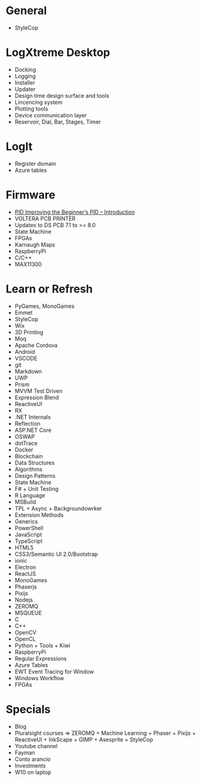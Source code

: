 # General

- StyleCop

# LogXtreme Desktop

- Docking
- Logging
- Installer
- Updater
- Design time design surface and tools
- Lincencing system
- Plotting tools
- Device communication layer
- Reservoir, Dial, Bar, Stages, Timer

# LogIt

- Register domain
- Azure tables

# Firmware

- [PID Improving the Beginner’s PID – Introduction](http://brettbeauregard.com/blog/2011/04/improving-the-beginners-pid-introduction/)
- VOLTERA PCB PRINTER
- Updates to DS PCB 7.1 to >= 8.0
- State Machine
- FPGAs
- Karnaugh Maps
- RaspberryPi
- C/C++
- MAX11300

# Learn or Refresh

- PyGames, MonoGames
- Emmet
- StyleCop
- Wix
- 3D Printing
- Moq
- Apache Cordova
- Android
- VSCODE
- git
- Markdown
- UWP
- Prism
- MVVM Test Driven
- Expression Blend
- ReactiveUI
- RX
- .NET Internals
- Reflection
- ASP.NET Core
- OSWAP
- dotTrace
- Docker
- Blockchain
- Data Structures
- Algorithms
- Design Patterns
- State Machine
- F# + Unit Testing
- R Language
- MSBuild
- TPL + Async + Backgroundowrker
- Extension Methods
- Generics
- PowerShell
- JavaScript
- TypeScript
- HTML5
- CSS3/Semantic UI 2.0/Bootstrap
- ionic
- Electron
- ReactJS
- MonoGames
- Phaserjs
- Pixijs
- Nodejs
- ZEROMQ
- MSQUEUE
- C
- C++
- OpenCV
- OpenCL
- Python + Tools + Kiwi
- RaspberryPi
- Regular Expressions
- Azure Tables
- EWT Event Tracing for Window
- Windows Workflow
- FPGAs

# Specials

- Blog
- Pluralsight courses => ZEROMQ + Machine Learning + Phaser + Pixijs + ReactiveUI + InkScape + GIMP + Asesprite + StyleCop
- Youtube channel
- Fayman
- Conto arancio
- Investments
- W10 on laptop